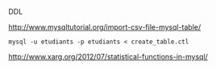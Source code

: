 DDL


http://www.mysqltutorial.org/import-csv-file-mysql-table/

```
mysql -u etudiants -p etudiants < create_table.ctl
```


http://www.xarg.org/2012/07/statistical-functions-in-mysql/
